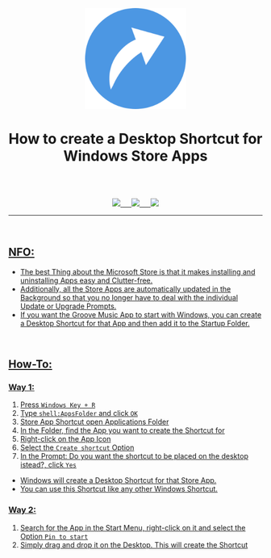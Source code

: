 <p align="center"><img src="https://github.com/K3V1991/Create-Desktop-Shortcut-Windows-Store-Apps/blob/main/Shortcut.png" width="200"></a>
<h1 align="center"><b>How to create a Desktop Shortcut for Windows Store Apps</b></h1>
<br />
<br />

<p align="center">
<a href="https://ko-fi.com/k3v1991" alt="Ko-fi"><img src="https://img.shields.io/badge/Ko--fi-F16061?style=for-the-badge&logo=ko-fi&logoColor=white"> &emsp;
<a href="https://www.paypal.com/cgi-bin/webscr?cmd=_s-xclick&hosted_button_id=HW8B98TVDLKWA" alt="PayPal"><img src="https://img.shields.io/badge/PayPal-00457C?style=for-the-badge&logo=paypal&logoColor=white"> &emsp;
<a href="https://github.com/K3V1991/Donate-Crypto/blob/main/README.md" alt="Crypto"><img src="https://img.shields.io/badge/Bitcoin-000?style=for-the-badge&logo=bitcoin&logoColor=white">
</p>
<hr />
<br />

## NFO:
* The best Thing about the Microsoft Store is that it makes installing and uninstalling Apps easy and Clutter-free. 
* Additionally, all the Store Apps are automatically updated in the Background so that you no longer have to deal with the individual Update or Upgrade Prompts. 
* If you want the Groove Music App to start with Windows, you can create a Desktop Shortcut for that App and then add it to the Startup Folder. 
<br />

## How-To:

### Way 1:
1. Press ```Windows Key + R```
2. Type ```shell:AppsFolder``` and click ```OK```
3. Store App Shortcut open Applications Folder
4. In the Folder, find the App you want to create the Shortcut for
5. Right-click on the App Icon
6. Select the ```Create shortcut``` Option
7. In the Prompt: Do you want the shortcut to be placed on the desktop istead?, click ```Yes```
* Windows will create a Desktop Shortcut for that Store App. 
* You can use this Shortcut like any other Windows Shortcut.

### Way 2:
1. Search for the App in the Start Menu, right-click on it and select the Option ```Pin to start```
2. Simply drag and drop it on the Desktop. This will create the Shortcut
